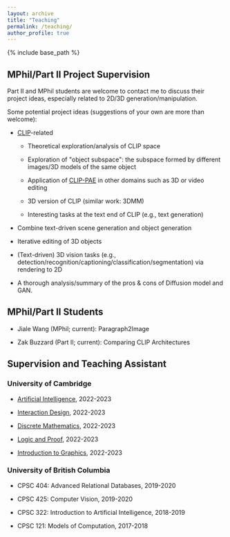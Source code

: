 ```yaml
---
layout: archive
title: "Teaching"
permalink: /teaching/
author_profile: true
---
```


{% include base_path %}

## MPhil/Part II Project Supervision

Part II and MPhil students are welcome to contact me to discuss their project ideas, especially related to 2D/3D generation/manipulation.

Some potential project ideas (suggestions of your own are more than welcome):

- [CLIP](https://openai.com/research/clip)-related

	- Theoretical exploration/analysis of CLIP space

	- Exploration of "object subspace": the subspace formed by different images/3D models of the same object

	- Application of [CLIP-PAE](https://chenliang-zhou.github.io/CLIP-PAE/) in other domains such as 3D or video editing

	- 3D version of CLIP (similar work: 3DMM)

	- Interesting tasks at the text end of CLIP (e.g., text generation)

- Combine text-driven scene generation and object generation

- Iterative editing of 3D objects

- (Text-driven) 3D vision tasks (e.g., detection/recognition/captioning/classification/segmentation) via rendering to 2D

- A thorough analysis/summary of the pros & cons of Diffusion model and GAN.



## MPhil/Part II Students

- Jiale Wang (MPhil; current): Paragraph2Image

- Zak Buzzard (Part II; current): Comparing CLIP Architectures

## Supervision and Teaching Assistant

### University of Cambridge

- [Artificial Intelligence](https://www.cl.cam.ac.uk/teaching/2223/ArtInt/), 2022-2023

- [Interaction Design](https://www.cl.cam.ac.uk/teaching/2223/IntDesign/), 2022-2023

- [Discrete Mathematics](https://www.cl.cam.ac.uk/teaching/2223/DiscMath/), 2022-2023

- [Logic and Proof](https://www.cl.cam.ac.uk/teaching/2223/LogicProof/), 2022-2023

- [Introduction to Graphics](https://www.cl.cam.ac.uk/teaching/2223/Graphics/), 2022-2023

### University of British Columbia

- CPSC 404: Advanced Relational Databases, 2019-2020

- CPSC 425: Computer Vision, 2019-2020

- CPSC 322: Introduction to Artificial Intelligence, 2018-2019

- CPSC 121: Models of Computation, 2017-2018

